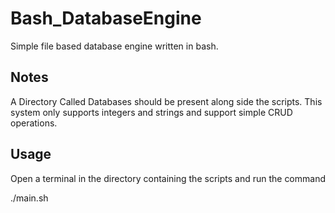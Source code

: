 # Bash_DatabaseEngine
Simple file based database engine written in bash.


## Notes
A Directory Called Databases should be present along side the scripts.
This system only supports integers and strings and support simple CRUD operations.

## Usage
Open a terminal in the directory containing the scripts and run the command

  ./main.sh
  
